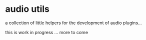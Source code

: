 # audio utils


a collection of little helpers for the development of audio plugins...

this is work in progress ... more to come